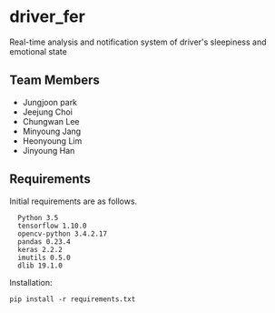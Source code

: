# driver_fer
Real-time analysis and notification system of driver's sleepiness and emotional state

## Team Members
  - Jungjoon park
  - Jeejung Choi
  - Chungwan Lee
  - Minyoung Jang
  - Heonyoung Lim
  - Jinyoung Han

## Requirements
Initial requirements are as follows.
```
  Python 3.5
  tensorflow 1.10.0
  opencv-python 3.4.2.17
  pandas 0.23.4
  keras 2.2.2
  imutils 0.5.0
  dlib 19.1.0
```
Installation: 
```
pip install -r requirements.txt 
```
